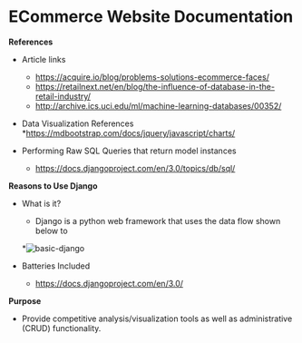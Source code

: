 
# ECommerce Website Documentation

**References**

* Article links</br>
  * https://acquire.io/blog/problems-solutions-ecommerce-faces/</br>
  * https://retailnext.net/en/blog/the-influence-of-database-in-the-retail-industry/</br>
  * http://archive.ics.uci.edu/ml/machine-learning-databases/00352/</br>

* Data Visualization References</br>
  *https://mdbootstrap.com/docs/jquery/javascript/charts/</br>
  
* Performing Raw SQL Queries that return model instances
  * https://docs.djangoproject.com/en/3.0/topics/db/sql/

**Reasons to Use Django**</br>
* What is it? </br>
  * Django is a python web framework that uses the data flow shown below to </br>

  *![basic-django](https://user-images.githubusercontent.com/47117122/78516764-99955f80-776f-11ea-9eff-3eddbe685732.png)

* Batteries Included
  * https://docs.djangoproject.com/en/3.0/

**Purpose**
  * Provide competitive analysis/visualization tools as well as administrative (CRUD) functionality.
